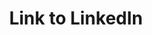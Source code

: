 ---
title: Link to LinkedIn
permalink: /linkedin
redirect_to: https://www.linkedin.com/in/arialhamed/
redirect_from: 
 - /linkedin/
 - /link
 - /link/
---